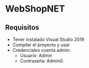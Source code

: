 # WebShopNET

## Requisitos  
- Tener instalado Visual Studio 2019  
- Compilar el proyecto y usar  
- Credenciales cuenta admin:  
  * Usuario: Admin  
  * Contraseña: Admin0.
